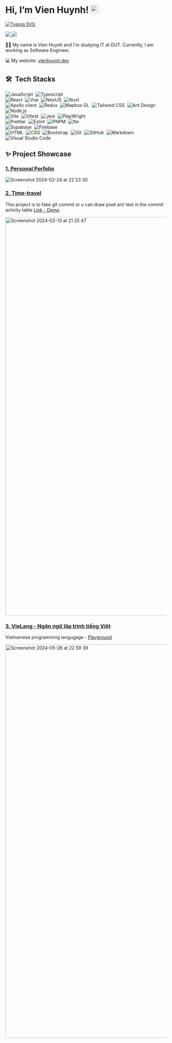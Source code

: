 # Hi, I’m Vien Huynh!   <a href="https://emoji.gg/emoji/1744-turtle"><img src="https://cdn3.emoji.gg/emojis/1744-turtle.png" width="24px" height="24px" alt="Turtle"></a>
[![Typing SVG](https://readme-typing-svg.herokuapp.com?font=Fira+Code&pause=1000&color=fff&random=false&width=435&lines=In+it+to+win+it)](https://git.io/typing-svg)


<a href=https://www.linkedin.com/in/hoangvien/> <img src="https://img.shields.io/badge/-LinkedIn-0e76a8?style=plastic&logo=linkedIn"> </a> 
<a href=https://www.facebook.com/vienhoang133/> <img src="https://img.shields.io/badge/-Facebook-4267B2?style=plastic&logo=facebook"> </a> 

🧑‍💻 My name is Vien Huynh and I'm studying IT at DUT. Currently, I am working as Software Engineer.

💻 My website: [vienhuynh.dev](https://vienhuynh.dev/)

## 🛠 &nbsp;Tech Stacks

![JavaScript](https://img.shields.io/badge/-JavaScript-05122A?style=flat&logo=javascript)&nbsp;
![Typescript](https://img.shields.io/badge/-Typescript-05122A?style=flat&logo=typescript)&nbsp;\
![React](https://img.shields.io/badge/-React-05122A?style=flat&logo=react)&nbsp;
![Vue](https://img.shields.io/badge/-Vue-05122A?style=flat&logo=vue)&nbsp;
![NextJS](https://img.shields.io/badge/-Next.JS-05122A?style=flat&logo=nextdotjs)&nbsp;
![Nuxt](https://img.shields.io/badge/-Nuxt-05122A?style=flat&logo=nuxtdotjs)&nbsp;\
![Apollo client](https://img.shields.io/badge/-Apollo-05122A?style=flat&logo=apollographql)&nbsp;
![Redux](https://img.shields.io/badge/-Redux-05122A?style=flat&logo=redux)&nbsp;
![Mapbox GL](https://img.shields.io/badge/-MapboxGL-05122A?style=flat&logo=mapbox)&nbsp;
![Tailwind CSS](https://img.shields.io/badge/-TailwindCss-05122A?style=flat&logo=tailwindcss)&nbsp;
![Ant Design](https://img.shields.io/badge/-Antd-05122A?style=flat&logo=antdesign)&nbsp;
![Node.js](https://img.shields.io/badge/-Node.js-05122A?style=flat&logo=node.js)&nbsp;\
![Vite](https://img.shields.io/badge/-Vite-05122A?style=flat&logo=vite)&nbsp;
![Vitest](https://img.shields.io/badge/-Vitest-05122A?style=flat&logo=vitest)&nbsp;
![Jest](https://img.shields.io/badge/-Jest-05122A?style=flat&logo=jest)&nbsp;
![PlayWright](https://img.shields.io/badge/-PlayWright-05122A?style=flat&logo=playwright)&nbsp;\
![Prettier](https://img.shields.io/badge/-Prettier-05122A?style=flat&logo=prettier)&nbsp;
![Eslint](https://img.shields.io/badge/-Eslint-05122A?style=flat&logo=eslint)&nbsp;
![PNPM](https://img.shields.io/badge/-pnpm-05122A?style=flat&logo=pnpm)&nbsp;
![Nx](https://img.shields.io/badge/-Nx-05122A?style=flat&logo=nx)&nbsp;\
![Supabase](https://img.shields.io/badge/-Supabase-05122A?style=flat&logo=supabase)&nbsp;
![Firebase](https://img.shields.io/badge/-Firebase-05122A?style=flat&logo=firebase)&nbsp;\
![HTML](https://img.shields.io/badge/-HTML-05122A?style=flat&logo=HTML5)&nbsp;
![CSS](https://img.shields.io/badge/-CSS-05122A?style=flat&logo=CSS3&logoColor=1572B6)&nbsp;
![Bootstrap](https://img.shields.io/badge/-Bootstrap-05122A?style=flat&logo=bootstrap&logoColor=563D7C)&nbsp;
![Git](https://img.shields.io/badge/-Git-05122A?style=flat&logo=git)&nbsp;
![GitHub](https://img.shields.io/badge/-GitHub-05122A?style=flat&logo=github)&nbsp;
![Markdown](https://img.shields.io/badge/-Markdown-05122A?style=flat&logo=markdown)\
![Visual Studio Code](https://img.shields.io/badge/-Visual%20Studio%20Code-05122A?style=flat&logo=visual-studio-code&logoColor=007ACC)&nbsp;



## ✨ Project Showcase

### [1. Personal Porfolio](https://vienhuynh.dev)


![Screenshot 2024-02-24 at 22 23 30](https://github.com/N3iV/N3iV/assets/80262438/7c4f4d55-bc06-488b-a4fe-bedb8f3e7a2d)


### [2. Time-travel](https://time-travel.vienhuynh.dev)
This project is to fake git commit or u can draw pixel art/ text in the commit activity table
[Link - Demo](https://time-travel.vienhuynh.dev)

<img width="1240" alt="Screenshot 2024-02-13 at 21 25 47" src="https://github.com/N3iV/N3iV/assets/80262438/dd747c9e-87b6-4462-ba59-372c2b90d43c">


### [3. VieLang - Ngôn ngữ lập trình tiếng Việt](https://vielang.vienhuynh.dev)
Vietnamese programming langugage - [Playground](https://vielang.vienhuynh.dev)

<img width="1224" alt="Screenshot 2024-05-26 at 22 59 39" src="https://github.com/h-vien/h-vien/assets/80262438/de7fd430-dc53-46e4-9985-47184a20e48d">

